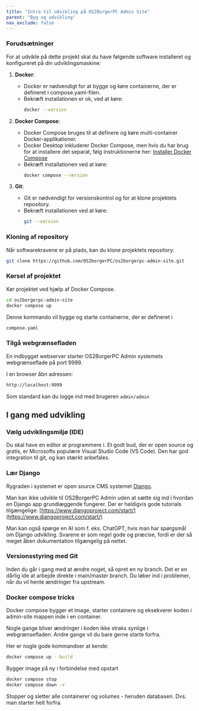 ```yaml
---
title: "Intro til udvikling på OS2BorgerPC Admin Site"
parent: "Byg og udvikling"
nav_exclude: false
---
```




### Forudsætninger

For at udvikle på dette projekt skal du have følgende software installeret og konfigureret på din udviklingsmaskine:

1. **Docker**:
   - Docker er nødvendigt for at bygge og køre containerne, der er defineret i compose.yaml-filen.
   - Bekræft installationen er ok, ved at køre:
     ```sh
     docker --version
     ```

2. **Docker Compose**:
   - Docker Compose bruges til at definere og køre multi-container Docker-applikationer.
   - Docker Desktop inkluderer Docker Compose, men hvis du har brug for at installere det separat, følg instruktionerne her: [Installer Docker Compose](https://docs.docker.com/compose/install/)
   - Bekræft installationen ved at køre:
     ```sh
     docker compose --version
     ```

3. **Git**:
   - Git er nødvendigt for versionskontrol og for at klone projektets repository.
   - Bekræft installationen ved at køre:
     ```sh
     git --version
     ```

### Kloning af repository

Når softwarekravene er på plads, kan du klone projektets repository:

```sh
git clone https://github.com/OS2borgerPC/os2borgerpc-admin-site.git
```

### Kørsel af projektet

Kør projektet ved hjælp af Docker Compose. 
```sh
cd os2borgerpc-admin-site
docker compose up
```

Denne kommando vil bygge og starte containerne, der er defineret i 

```sh
compose.yaml
```
### Tilgå webgrænsefladen
En indbygget webserver starter OS2BorgerPC Admin systemets webgrænseflade på port 9999.

I en browser åbn adressen:
```sh
http://localhost:9999
```

Som standard kan du logge ind med brugeren `admin/admin`


## I gang med udvikling

### Vælg udviklingsmiljø (IDE)
Du skal have en editor at programmere i. Et godt bud, der er open source og gratis, er 
Microsofts populære Visual Studio Code (VS Code). Den har god integration til git, og kan stærkt anbefales.

### Lær Django
Rygraden i systemet er open source CMS systemet [Django](https://www.djangoproject.com/).

Man kan ikke udvikle til OS2BorgerPC Admin uden at sætte sig ind i hvordan en Django app grundlæggende fungerer.
Der er heldigvis gode tutorials tilgængelige: [https://www.djangoproject.com/start/](https://www.djangoproject.com/start/)

Man kan også spørge en AI som f. eks. ChatGPT, hvis man har spørgsmål om Django udvikling.
Svarene er som regel gode og præcise, fordi er der så meget åben dokumentation tilgængelig på nettet.

### Versionsstyring med Git
Inden du går i gang med at ændre noget, så opret en ny branch. Det er en dårlig ide at arbejde direkte i main/master branch. 
Du løber ind i problemer, når du vil hente ændringer fra upstream.

### Docker compose tricks

Docker compose bygger et image, starter containere og eksekverer koden i admin-site mappen inde i en container.

Nogle gange bliver ændringer i koden ikke straks synlige i webgrænsefladen.
Andre gange vil du bare gerne starte forfra.

Her er nogle gode kommandoer at kende:

```sh
docker compose up --build
```
Bygger image på ny i forbindelse med opstart

```sh
docker compose stop
docker compose down -v
```
Stopper og sletter alle containerer og volumes - heruden databasen. Dvs. man starter helt forfra.



